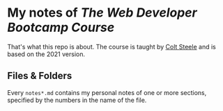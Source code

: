 # My notes of *The Web Developer Bootcamp Course*

That's what this repo is about. The course is taught by [Colt Steele](https://github.com/Colt) and is based on the 2021 version.

## Files & Folders
Every `notes*.md` contains my personal notes of one or more sections, specified by the numbers in the name of the file.
